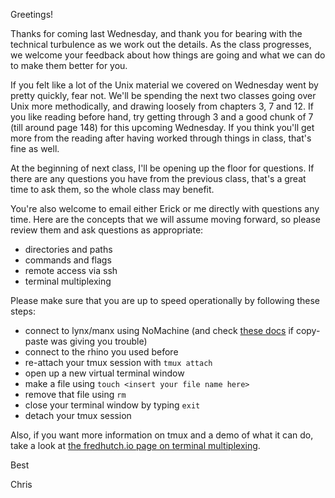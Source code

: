 
Greetings!

Thanks for coming last Wednesday, and thank you for bearing with the technical turbulence as we work out the details.  As the class progresses, we welcome your feedback about how things are going and what we can do to make them better for you.

If you felt like a lot of the Unix material we covered on Wednesday went by pretty quickly, fear not.  We'll be spending the next two classes going over Unix more methodically, and drawing loosely from chapters 3, 7 and 12.  If you like reading before hand, try getting through 3 and a good chunk of 7 (till around page 148) for this upcoming Wednesday.  If you think you'll get more from the reading after having worked through things in class, that's fine as well.

At the beginning of next class, I'll be opening up the floor for questions.  If there are any questions you have from the previous class, that's a great time to ask them, so the whole class may benefit.

You're also welcome to email either Erick or me directly with questions any time. Here are the concepts that we will assume moving forward, so please review them and ask questions as appropriate:

* directories and paths
* commands and flags
* remote access via ssh
* terminal multiplexing

Please make sure that you are up to speed operationally by following these steps:

* connect to lynx/manx using NoMachine (and check [these docs](https://www.nomachine.com/AR11H00579) if copy-paste was giving you trouble)
* connect to the rhino you used before
* re-attach your tmux session with `tmux attach`
* open up a new virtual terminal window
* make a file using `touch <insert your file name here>`
* remove that file using `rm`
* close your terminal window by typing `exit`
* detach your tmux session

Also, if you want more information on tmux and a demo of what it can do, take a look at [the fredhutch.io page on terminal multiplexing](http://www.fredhutch.io/articles/2014/04/27/terminal-multiplex/).


Best

Chris

